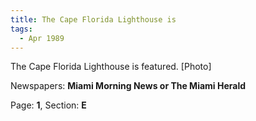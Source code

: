 ```yaml
---  
title: The Cape Florida Lighthouse is  
tags:  
  - Apr 1989  
---  
```

  
The Cape Florida Lighthouse is featured. [Photo]  
  
Newspapers: **Miami Morning News or The Miami Herald**  
  
Page: **1**, Section: **E** 
